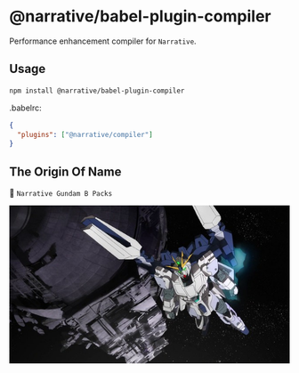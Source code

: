 # @narrative/babel-plugin-compiler

Performance enhancement compiler for `Narrative`.

## Usage

```bash
npm install @narrative/babel-plugin-compiler
```

.babelrc:

```json
{
  "plugins": ["@narrative/compiler"]
}
```

## The Origin Of Name

🤖 `Narrative Gundam B Packs`

<img src="../../public/images/narrative-gundam-b-pack.jpg" alt="Narrative B Packs">
